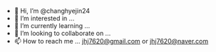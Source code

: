 - 👋 Hi, I’m @changhyejin24
- 👀 I’m interested in ...
- 🌱 I’m currently learning ...
- 💞️ I’m looking to collaborate on ...
- 📫 How to reach me ... jhj7620@gmail.com or jhj7620@naver.com

<!---
changhyejin24/changhyejin24 is a ✨ special ✨ repository because its `README.md` (this file) appears on your GitHub profile.
You can click the Preview link to take a look at your changes.
--->
